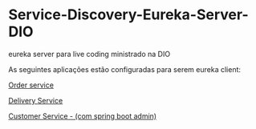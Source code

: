 # Service-Discovery-Eureka-Server-DIO
eureka server  para live coding ministrado na DIO

As seguintes aplicações estão configuradas para serem eureka client:

[Order service](https://github.com/Kamilahsantos/Order-Eureka-Client-Service)

[Delivery Service](https://github.com/Kamilahsantos/Delivery-Eureka-Client-Service)

[Customer Service - (com spring boot admin)](https://github.com/Kamilahsantos/Customer-Eureka-Client-Service)
